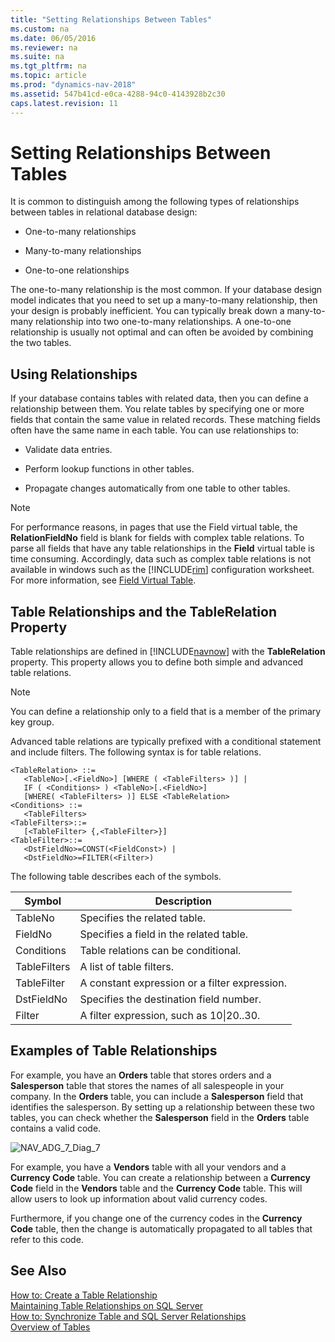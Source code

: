 ```yaml
---
title: "Setting Relationships Between Tables"
ms.custom: na
ms.date: 06/05/2016
ms.reviewer: na
ms.suite: na
ms.tgt_pltfrm: na
ms.topic: article
ms.prod: "dynamics-nav-2018"
ms.assetid: 547b41cd-e0ca-4288-94c0-4143928b2c30
caps.latest.revision: 11
---
```

# Setting Relationships Between Tables
It is common to distinguish among the following types of relationships between tables in relational database design:  
  
-   One-to-many relationships  
  
-   Many-to-many relationships  
  
-   One-to-one relationships  
  
 The one-to-many relationship is the most common. If your database design model indicates that you need to set up a many-to-many relationship, then your design is probably inefficient. You can typically break down a many-to-many relationship into two one-to-many relationships. A one-to-one relationship is usually not optimal and can often be avoided by combining the two tables.  
  
## Using Relationships  
 If your database contains tables with related data, then you can define a relationship between them. You relate tables by specifying one or more fields that contain the same value in related records. These matching fields often have the same name in each table. You can use relationships to:  
  
-   Validate data entries.  
  
-   Perform lookup functions in other tables.  
  
-   Propagate changes automatically from one table to other tables.  
  
> [!NOTE]  
>  For performance reasons, in pages that use the Field virtual table, the **RelationFieldNo** field is blank for fields with complex table relations. To parse all fields that have any table relationships in the **Field** virtual table is time consuming. Accordingly, data such as complex table relations is not available in windows such as the [!INCLUDE[rim](includes/rim_md.md)] configuration worksheet. For more information, see [Field Virtual Table](Field-Virtual-Table.md).  
  
## Table Relationships and the TableRelation Property  
 Table relationships are defined in [!INCLUDE[navnow](includes/navnow_md.md)] with the **TableRelation** property. This property allows you to define both simple and advanced table relations.  
  
> [!NOTE]  
>  You can define a relationship only to a field that is a member of the primary key group.  
  
 Advanced table relations are typically prefixed with a conditional statement and include filters. The following syntax is for table relations.  
  
```  
<TableRelation> ::=  
   <TableNo>[.<FieldNo>] [WHERE ( <TableFilters> )] |  
   IF ( <Conditions> ) <TableNo>[.<FieldNo>]  
   [WHERE( <TableFilters> )] ELSE <TableRelation>  
<Conditions> ::=  
   <TableFilters>  
<TableFilters>::=  
   [<TableFilter> {,<TableFilter>}]  
<TableFilter>::=  
   <DstFieldNo>=CONST(<FieldConst>) |  
   <DstFieldNo>=FILTER(<Filter>)  
```  
  
 The following table describes each of the symbols.  
  
|Symbol|Description|  
|------------|-----------------|  
|TableNo|Specifies the related table.|  
|FieldNo|Specifies a field in the related table.|  
|Conditions|Table relations can be conditional.|  
|TableFilters|A list of table filters.|  
|TableFilter|A constant expression or a filter expression.|  
|DstFieldNo|Specifies the destination field number.|  
|Filter|A filter expression, such as 10&#124;20..30.|  
  
## Examples of Table Relationships  
 For example, you have an **Orders** table that stores orders and a **Salesperson** table that stores the names of all salespeople in your company. In the **Orders** table, you can include a **Salesperson** field that identifies the salesperson. By setting up a relationship between these two tables, you can check whether the **Salesperson** field in the **Orders** table contains a valid code.  
  
 ![](media/NAV_ADG_7_Diag_7.png "NAV\_ADG\_7\_Diag\_7")  
  
 For example, you have a **Vendors** table with all your vendors and a **Currency Code** table. You can create a relationship between a **Currency Code** field in the **Vendors** table and the **Currency Code** table. This will allow users to look up information about valid currency codes.  
  
 Furthermore, if you change one of the currency codes in the **Currency Code** table, then the change is automatically propagated to all tables that refer to this code.  
  
## See Also  
 [How to: Create a Table Relationship](How-to--Create-a-Table-Relationship.md)   
 [Maintaining Table Relationships on SQL Server](Maintaining-Table-Relationships-on-SQL-Server.md)   
 [How to: Synchronize Table and SQL Server Relationships](How-to--Synchronize-Table-and-SQL-Server-Relationships.md)   
 [Overview of Tables](Overview-of-Tables.md)